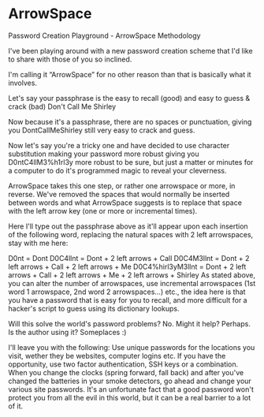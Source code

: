 # ArrowSpace
Password Creation Playground - ArrowSpace Methodology

I've been playing around with a new password creation scheme that I'd like to share with those of you so inclined.

I'm calling it “ArrowSpace” for no other reason than that is basically what it involves.

Let's say your passphrase is the easy to recall (good) and easy to guess & crack (bad) Don't Call Me Shirley

Now because it's a passphrase, there are no spaces or punctuation, giving you DontCallMeShirley still very easy to crack and guess.

Now let's say you're a tricky one and have decided to use character substitution making your password more robust giving you D0ntC4llM3%h1rl3y more robust to be sure, but just a matter or minutes for a computer to do it's programmed magic to reveal your cleverness.

ArrowSpace takes this one step, or rather one arrowspace or more, in reverse. We've removed the spaces that would normally be inserted between words and what ArrowSpace suggests is to replace that space with the left arrow key (one or more or incremental times).

Here I'll type out the passphrase above as it'll appear upon each insertion of the following word, replacing the natural spaces with 2 left arrowspaces, stay with me here:

D0nt = Dont
D0C4llnt = Dont + 2 left arrows + Call
D0C4M3llnt = Dont + 2 left arrows + Call + 2 left arrows + Me
D0C4%hirl3yM3llnt = Dont + 2 left arrows + Call + 2 left arrows + Me + 2 left arrows + Shirley
As stated above, you can alter the number of arrowspaces, use incremental arrowspaces (1st word 1 arrowspace, 2nd word 2 arrowspaces...) etc., the idea here is that you have a password that is easy for you to recall, and more difficult for a hacker's script to guess using its dictionary lookups.

Will this solve the world's password problems? No. Might it help? Perhaps. Is the author using it? Someplaces :)

I'll leave you with the following: Use unique passwords for the locations you visit, wether they be websites, computer logins etc. If you have the opportunity, use two factor authentication, SSH keys or a combination. When you change the clocks (spring forward, fall back) and after you've changed the batteries in your smoke detectors, go ahead and change your various site passwords. It's an unfortunate fact that a good password won't protect you from all the evil in this world, but it can be a real barrier to a lot of it.
